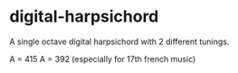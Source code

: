 # digital-harpsichord

A single octave digital harpsichord with 2 different tunings. 

A = 415 
A = 392 (especially for 17th french music)
